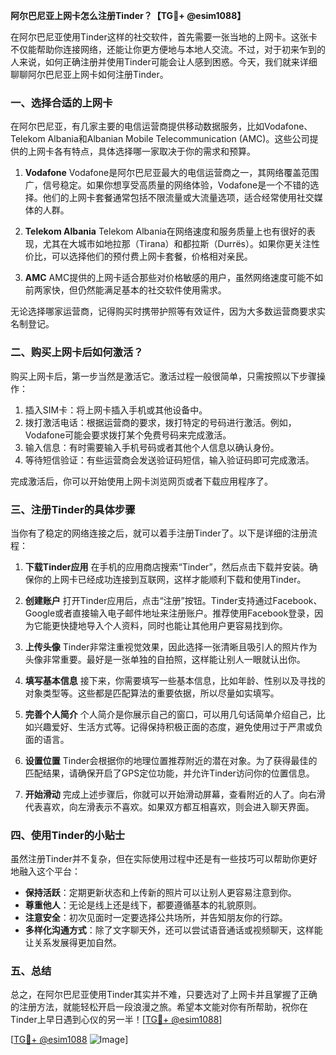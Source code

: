 **阿尔巴尼亚上网卡怎么注册Tinder？【TG💪+ @esim1088】**

在阿尔巴尼亚使用Tinder这样的社交软件，首先需要一张当地的上网卡。这张卡不仅能帮助你连接网络，还能让你更方便地与本地人交流。不过，对于初来乍到的人来说，如何正确注册并使用Tinder可能会让人感到困惑。今天，我们就来详细聊聊阿尔巴尼亚上网卡如何注册Tinder。

### 一、选择合适的上网卡

在阿尔巴尼亚，有几家主要的电信运营商提供移动数据服务，比如Vodafone、Telekom Albania和Albanian Mobile Telecommunication (AMC)。这些公司提供的上网卡各有特点，具体选择哪一家取决于你的需求和预算。

1. **Vodafone**
   Vodafone是阿尔巴尼亚最大的电信运营商之一，其网络覆盖范围广，信号稳定。如果你想享受高质量的网络体验，Vodafone是一个不错的选择。他们的上网卡套餐通常包括不限流量或大流量选项，适合经常使用社交媒体的人群。

2. **Telekom Albania**
   Telekom Albania在网络速度和服务质量上也有很好的表现，尤其在大城市如地拉那（Tirana）和都拉斯（Durrës）。如果你更关注性价比，可以选择他们的预付费上网卡套餐，价格相对亲民。

3. **AMC**
   AMC提供的上网卡适合那些对价格敏感的用户，虽然网络速度可能不如前两家快，但仍然能满足基本的社交软件使用需求。

无论选择哪家运营商，记得购买时携带护照等有效证件，因为大多数运营商要求实名制登记。

### 二、购买上网卡后如何激活？

购买上网卡后，第一步当然是激活它。激活过程一般很简单，只需按照以下步骤操作：

1. 插入SIM卡：将上网卡插入手机或其他设备中。
2. 拨打激活电话：根据运营商的要求，拨打特定的号码进行激活。例如，Vodafone可能会要求拨打某个免费号码来完成激活。
3. 输入信息：有时需要输入手机号码或者其他个人信息以确认身份。
4. 等待短信验证：有些运营商会发送验证码短信，输入验证码即可完成激活。

完成激活后，你可以开始使用上网卡浏览网页或者下载应用程序了。

### 三、注册Tinder的具体步骤

当你有了稳定的网络连接之后，就可以着手注册Tinder了。以下是详细的注册流程：

1. **下载Tinder应用**
   在手机的应用商店搜索“Tinder”，然后点击下载并安装。确保你的上网卡已经成功连接到互联网，这样才能顺利下载和使用Tinder。

2. **创建账户**
   打开Tinder应用后，点击“注册”按钮。Tinder支持通过Facebook、Google或者直接输入电子邮件地址来注册账户。推荐使用Facebook登录，因为它能更快捷地导入个人资料，同时也能让其他用户更容易找到你。

3. **上传头像**
   Tinder非常注重视觉效果，因此选择一张清晰且吸引人的照片作为头像非常重要。最好是一张单独的自拍照，这样能让别人一眼就认出你。

4. **填写基本信息**
   接下来，你需要填写一些基本信息，比如年龄、性别以及寻找的对象类型等。这些都是匹配算法的重要依据，所以尽量如实填写。

5. **完善个人简介**
   个人简介是你展示自己的窗口，可以用几句话简单介绍自己，比如兴趣爱好、生活方式等。记得保持积极正面的态度，避免使用过于严肃或负面的语言。

6. **设置位置**
   Tinder会根据你的地理位置推荐附近的潜在对象。为了获得最佳的匹配结果，请确保开启了GPS定位功能，并允许Tinder访问你的位置信息。

7. **开始滑动**
   完成上述步骤后，你就可以开始滑动屏幕，查看附近的人了。向右滑代表喜欢，向左滑表示不喜欢。如果双方都互相喜欢，则会进入聊天界面。

### 四、使用Tinder的小贴士

虽然注册Tinder并不复杂，但在实际使用过程中还是有一些技巧可以帮助你更好地融入这个平台：

- **保持活跃**：定期更新状态和上传新的照片可以让别人更容易注意到你。
- **尊重他人**：无论是线上还是线下，都要遵循基本的礼貌原则。
- **注意安全**：初次见面时一定要选择公共场所，并告知朋友你的行踪。
- **多样化沟通方式**：除了文字聊天外，还可以尝试语音通话或视频聊天，这样能让关系发展得更加自然。

### 五、总结

总之，在阿尔巴尼亚使用Tinder其实并不难，只要选对了上网卡并且掌握了正确的注册方法，就能轻松开启一段浪漫之旅。希望本文能对你有所帮助，祝你在Tinder上早日遇到心仪的另一半！[[TG💪+ @esim1088](https://t.me/s/esim1088)]

[[TG💪+ @esim1088](https://t.me/s/esim1088) ![Image](https://i.postimg.cc/4NQfJmqS/Snipaste-2025-05-13-00-14-12.png)]